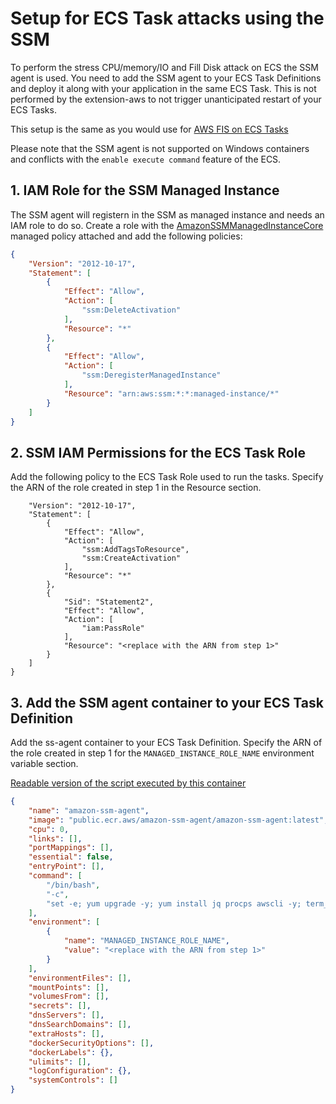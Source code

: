 # Setup for ECS Task attacks using the SSM

To perform the stress CPU/memory/IO and Fill Disk attack on ECS the SSM agent is used.
You need to add the SSM agent to your ECS Task Definitions and deploy it along with your application in the same ECS Task.
This is not performed by the extension-aws to not trigger unanticipated restart of your ECS Tasks.

This setup is the same as you would use for [AWS FIS on ECS Tasks](https://docs.aws.amazon.com/fis/latest/userguide/ecs-task-actions.html)

Please note that the SSM agent is not supported on Windows containers and conflicts with the `enable execute command` feature of the ECS.

## 1. IAM Role for the SSM Managed Instance

The SSM agent will registern in the SSM as managed instance and needs an IAM role to do so.
Create a role with the [AmazonSSMManagedInstanceCore](https://docs.aws.amazon.com/aws-managed-policy/latest/reference/AmazonSSMManagedInstanceCore.html) managed policy attached and add the following policies:

```json
{
	"Version": "2012-10-17",
	"Statement": [
		{
			"Effect": "Allow",
			"Action": [
				"ssm:DeleteActivation"
			],
			"Resource": "*"
		},
		{
			"Effect": "Allow",
			"Action": [
				"ssm:DeregisterManagedInstance"
			],
			"Resource": "arn:aws:ssm:*:*:managed-instance/*"
		}
	]
}
```

## 2. SSM IAM Permissions for the ECS Task Role

Add the following policy to the ECS Task Role used to run the tasks.
Specify the ARN of the role created in step 1 in the Resource section.

```json{
    "Version": "2012-10-17",
    "Statement": [
        {
            "Effect": "Allow",
            "Action": [
                "ssm:AddTagsToResource",
                "ssm:CreateActivation"
            ],
            "Resource": "*"
        },
        {
            "Sid": "Statement2",
            "Effect": "Allow",
            "Action": [
                "iam:PassRole"
            ],
            "Resource": "<replace with the ARN from step 1>"
        }
    ]
}
```

## 3. Add the SSM agent container to your ECS Task Definition

Add the ss-agent container to your ECS Task Definition.
Specify the ARN of the role created in step 1 for the `MANAGED_INSTANCE_ROLE_NAME` environment variable section.

[Readable version of the script executed by this container](https://docs.aws.amazon.com/fis/latest/userguide/ecs-task-actions.html#ecs-task-reference)

```json
{
    "name": "amazon-ssm-agent",
    "image": "public.ecr.aws/amazon-ssm-agent/amazon-ssm-agent:latest",
    "cpu": 0,
    "links": [],
    "portMappings": [],
    "essential": false,
    "entryPoint": [],
    "command": [
        "/bin/bash",
        "-c",
        "set -e; yum upgrade -y; yum install jq procps awscli -y; term_handler() { echo \"Deleting SSM activation $ACTIVATION_ID\"; if ! aws ssm delete-activation --activation-id $ACTIVATION_ID --region $ECS_TASK_REGION; then echo \"SSM activation $ACTIVATION_ID failed to be deleted\" 1>&2; fi; MANAGED_INSTANCE_ID=$(jq -e -r .ManagedInstanceID /var/lib/amazon/ssm/registration); echo \"Deregistering SSM Managed Instance $MANAGED_INSTANCE_ID\"; if ! aws ssm deregister-managed-instance --instance-id $MANAGED_INSTANCE_ID --region $ECS_TASK_REGION; then echo \"SSM Managed Instance $MANAGED_INSTANCE_ID failed to be deregistered\" 1>&2; fi; kill -SIGTERM $SSM_AGENT_PID; }; trap term_handler SIGTERM SIGINT; if [[ -z $MANAGED_INSTANCE_ROLE_NAME ]]; then echo \"Environment variable MANAGED_INSTANCE_ROLE_NAME not set, exiting\" 1>&2; exit 1; fi; if ! ps ax | grep amazon-ssm-agent | grep -v grep > /dev/null; then if [[ -n $ECS_CONTAINER_METADATA_URI_V4 ]] ; then echo \"Found ECS Container Metadata, running activation with metadata\"; TASK_METADATA=$(curl \"${ECS_CONTAINER_METADATA_URI_V4}/task\"); ECS_TASK_AVAILABILITY_ZONE=$(echo $TASK_METADATA | jq -e -r '.AvailabilityZone'); ECS_TASK_ARN=$(echo $TASK_METADATA | jq -e -r '.TaskARN'); ECS_TASK_REGION=$(echo $ECS_TASK_AVAILABILITY_ZONE | sed 's/.$//'); ECS_TASK_AVAILABILITY_ZONE_REGEX='^(af|ap|ca|cn|eu|me|sa|us|us-gov)-(central|north|(north(east|west))|south|south(east|west)|east|west)-[0-9]{1}[a-z]{1}$'; if ! [[ $ECS_TASK_AVAILABILITY_ZONE =~ $ECS_TASK_AVAILABILITY_ZONE_REGEX ]]; then echo \"Error extracting Availability Zone from ECS Container Metadata, exiting\" 1>&2; exit 1; fi; ECS_TASK_ARN_REGEX='^arn:(aws|aws-cn|aws-us-gov):ecs:[a-z0-9-]+:[0-9]{12}:task/[a-zA-Z0-9_-]+/[a-zA-Z0-9]+$'; if ! [[ $ECS_TASK_ARN =~ $ECS_TASK_ARN_REGEX ]]; then echo \"Error extracting Task ARN from ECS Container Metadata, exiting\" 1>&2; exit 1; fi; CREATE_ACTIVATION_OUTPUT=$(aws ssm create-activation --iam-role $MANAGED_INSTANCE_ROLE_NAME --tags Key=ECS_TASK_AVAILABILITY_ZONE,Value=$ECS_TASK_AVAILABILITY_ZONE Key=ECS_TASK_ARN,Value=$ECS_TASK_ARN Key=FAULT_INJECTION_SIDECAR,Value=true --region $ECS_TASK_REGION); ACTIVATION_CODE=$(echo $CREATE_ACTIVATION_OUTPUT | jq -e -r .ActivationCode); ACTIVATION_ID=$(echo $CREATE_ACTIVATION_OUTPUT | jq -e -r .ActivationId); if ! amazon-ssm-agent -register -code $ACTIVATION_CODE -id $ACTIVATION_ID -region $ECS_TASK_REGION; then echo \"Failed to register with AWS Systems Manager (SSM), exiting\" 1>&2; exit 1; fi; amazon-ssm-agent & SSM_AGENT_PID=$!; wait $SSM_AGENT_PID; else echo \"ECS Container Metadata not found, exiting\" 1>&2; exit 1; fi; else echo \"SSM agent is already running, exiting\" 1>&2; exit 1; fi"
    ],
    "environment": [
        {
            "name": "MANAGED_INSTANCE_ROLE_NAME",
            "value": "<replace with the ARN from step 1>"
        }
    ],
    "environmentFiles": [],
    "mountPoints": [],
    "volumesFrom": [],
    "secrets": [],
    "dnsServers": [],
    "dnsSearchDomains": [],
    "extraHosts": [],
    "dockerSecurityOptions": [],
    "dockerLabels": {},
    "ulimits": [],
    "logConfiguration": {},
    "systemControls": []
}
```
